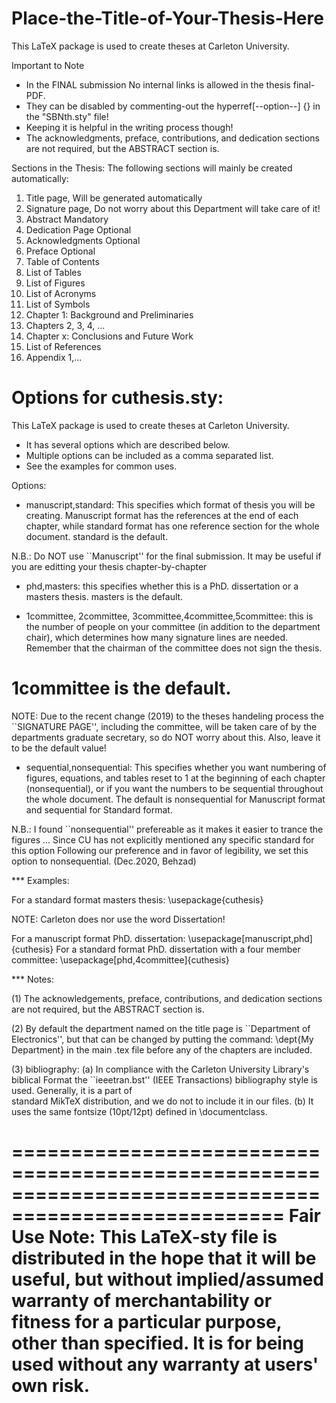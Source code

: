 # Place-the-Title-of-Your-Thesis-Here

This LaTeX package is used to create theses at Carleton University.

Important to Note

* In the FINAL submission No internal links is allowed in the thesis final-PDF.
* They can be disabled by commenting-out the hyperref[--option--] {} in the "SBNth.sty" file!
* Keeping it is helpful in the writing process though!
* The acknowledgments, preface, contributions, and dedication sections are not required, but the ABSTRACT section is.


Sections in the Thesis:
The following sections will mainly be created automatically:
1) Title page, Will be generated automatically
2) Signature page, Do not worry about this Department will take care of it!
3) Abstract Mandatory
4) Dedication Page Optional
5) Acknowledgments Optional
6) Preface Optional
7) Table of Contents
8) List of Tables
9) List of Figures
10) List of Acronyms
11) List of Symbols
12) Chapter 1: Background and Preliminaries
23) Chapters 2, 3, 4, ...
24) Chapter x: Conclusions and Future Work
25) List of References
26) Appendix 1,...



Options for cuthesis.sty:
======================================================================
This LaTeX package is used to create theses at Carleton University.
* It has several options which are described below.
* Multiple options can be included as a comma separated list.
* See the examples for common uses.

Options:

* manuscript,standard: 
This specifies which format of thesis you will be creating. Manuscript format has the references at the end of each chapter, while standard format has one reference section for the whole document. standard is the default.

N.B.: Do NOT use ``Manuscript'' for the final submission. It may be useful if you are editting your thesis chapter-by-chapter

* phd,masters: this specifies whether this is a PhD. dissertation or a masters thesis. masters is the default.

* 1committee, 2committee, 3committee,4committee,5committee: 
this is the number of people on your committee (in addition to the department chair), which determines how many signature lines are needed. Remember that the chairman of the committee does not sign the thesis.
# 1committee is the default.
NOTE: Due to the recent change (2019) to the theses handeling process the ``SIGNATURE PAGE'', including the committee, will be taken care of by the departments graduate secretary, so do NOT worry about this. Also, leave it to be the default value!

* sequential,nonsequential: 
This specifies whether you want numbering of figures, equations, and tables reset to 1 at the beginning of each chapter (nonsequential), or if you want the numbers to be sequential throughout the whole document. The default is nonsequential for Manuscript format and sequential for Standard format.

N.B.: I found ``nonsequential'' prefereable as it makes it easier to trance the figures ... Since CU has not explicitly mentioned any specific standard for this option Following our preference and in favor of legibility, we set this option to nonsequential. (Dec.2020, Behzad)

*** Examples:

For a standard format masters thesis:  \usepackage{cuthesis}

NOTE: Carleton does nor use the word Dissertation!

For a manuscript format PhD. dissertation: \usepackage[manuscript,phd]{cuthesis}
For a standard format PhD. dissertation with a four member committee: \usepackage[phd,4committee]{cuthesis}

*** Notes:

(1) The acknowledgements, preface, contributions, and dedication sections are not required, but the ABSTRACT section is.

(2) By default the department named on the title page is ``Department of Electronics'', but that can be changed by putting the command: \dept{My Department} in the main .tex file before any of the chapters are included.

(3) bibliography:
   (a) In compliance with the Carleton University Library's biblical Format the ``ieeetran.bst'' (IEEE Transactions) bibliography style is used. Generally, it is a part of    
       standard MikTeX distribution, and we do not to include it in our files.
   (b) It uses the same fontsize (10pt/12pt) defined in \documentclass[]().
   
   
   
=====================================================================================================
Fair Use Note:
This LaTeX-sty file is distributed in the hope that it will be useful, but without implied/assumed warranty of merchantability or fitness for a particular purpose, other than specified. It is for being used without any warranty at users' own risk.
===================================================================================================== 
